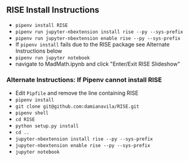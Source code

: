 ## RISE Install Instructions
  - `pipenv install RISE`
  - `pipenv run jupyter-nbextension install rise --py --sys-prefix`
  - `pipenv run jupyter-nbextension enable rise --py --sys-prefix`
  - If `pipenv install` fails due to the RISE package see Alternate Instructions below
  - `pipenv run jupyter notebook`
  - navigate to MadMath.ipynb and click "Enter/Exit RISE Slideshow"

### Alternate Instructions: If Pipenv cannot install RISE
- Edit `Pipfile` and remove the line containing RISE
- `pipenv install`
- `git clone git@github.com:damianavila/RISE.git`
- `pipenv shell`
- `cd RISE`
- `python setup.py install`
- `cd ..`
- `jupyter-nbextension install rise --py --sys-prefix`
- `jupyter-nbextension enable rise --py --sys-prefix`
- `jupyter notebook`